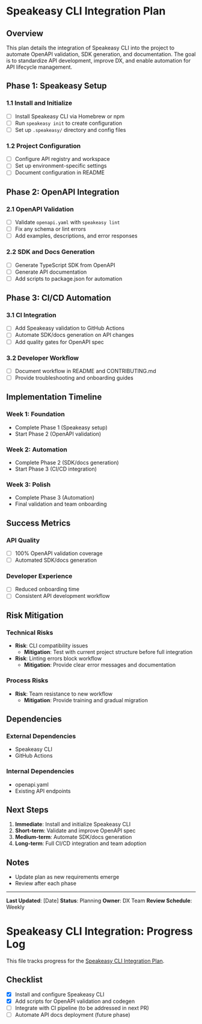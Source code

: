 # Speakeasy CLI Integration Plan

## Overview
This plan details the integration of Speakeasy CLI into the project to automate OpenAPI validation, SDK generation, and documentation. The goal is to standardize API development, improve DX, and enable automation for API lifecycle management.

## Phase 1: Speakeasy Setup

### 1.1 Install and Initialize
- [ ] Install Speakeasy CLI via Homebrew or npm
- [ ] Run `speakeasy init` to create configuration
- [ ] Set up `.speakeasy/` directory and config files

### 1.2 Project Configuration
- [ ] Configure API registry and workspace
- [ ] Set up environment-specific settings
- [ ] Document configuration in README

## Phase 2: OpenAPI Integration

### 2.1 OpenAPI Validation
- [ ] Validate `openapi.yaml` with `speakeasy lint`
- [ ] Fix any schema or lint errors
- [ ] Add examples, descriptions, and error responses

### 2.2 SDK and Docs Generation
- [ ] Generate TypeScript SDK from OpenAPI
- [ ] Generate API documentation
- [ ] Add scripts to package.json for automation

## Phase 3: CI/CD Automation

### 3.1 CI Integration
- [ ] Add Speakeasy validation to GitHub Actions
- [ ] Automate SDK/docs generation on API changes
- [ ] Add quality gates for OpenAPI spec

### 3.2 Developer Workflow
- [ ] Document workflow in README and CONTRIBUTING.md
- [ ] Provide troubleshooting and onboarding guides

## Implementation Timeline

### Week 1: Foundation
- Complete Phase 1 (Speakeasy setup)
- Start Phase 2 (OpenAPI validation)

### Week 2: Automation
- Complete Phase 2 (SDK/docs generation)
- Start Phase 3 (CI/CD integration)

### Week 3: Polish
- Complete Phase 3 (Automation)
- Final validation and team onboarding

## Success Metrics

### API Quality
- [ ] 100% OpenAPI validation coverage
- [ ] Automated SDK/docs generation

### Developer Experience
- [ ] Reduced onboarding time
- [ ] Consistent API development workflow

## Risk Mitigation

### Technical Risks
- **Risk**: CLI compatibility issues
  - **Mitigation**: Test with current project structure before full integration
- **Risk**: Linting errors block workflow
  - **Mitigation**: Provide clear error messages and documentation

### Process Risks
- **Risk**: Team resistance to new workflow
  - **Mitigation**: Provide training and gradual migration

## Dependencies

### External Dependencies
- Speakeasy CLI
- GitHub Actions

### Internal Dependencies
- openapi.yaml
- Existing API endpoints

## Next Steps

1. **Immediate**: Install and initialize Speakeasy CLI
2. **Short-term**: Validate and improve OpenAPI spec
3. **Medium-term**: Automate SDK/docs generation
4. **Long-term**: Full CI/CD integration and team adoption

## Notes

- Update plan as new requirements emerge
- Review after each phase

---

**Last Updated**: [Date]
**Status**: Planning
**Owner**: DX Team
**Review Schedule**: Weekly 

# Speakeasy CLI Integration: Progress Log

This file tracks progress for the [Speakeasy CLI Integration Plan](./01-speakeasy-integration.md).

## Checklist

- [x] Install and configure Speakeasy CLI
- [x] Add scripts for OpenAPI validation and codegen
- [ ] Integrate with CI pipeline (to be addressed in next PR)
- [ ] Automate API docs deployment (future phase)